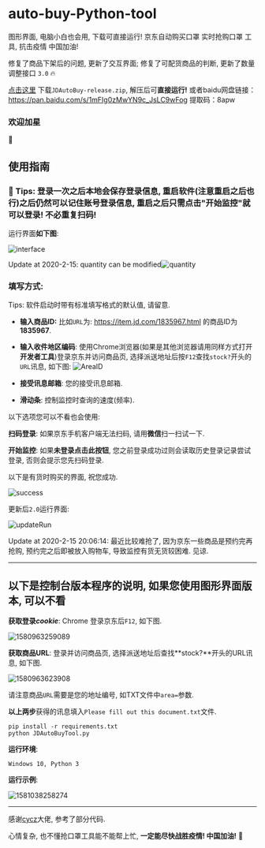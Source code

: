 # auto-buy-Python-tool
 图形界面, 电脑小白也会用, 下载可直接运行! 京东自动购买口罩 实时抢购口罩 工具, 抗击疫情 中国加油!

修复了商品下架后的问题, 更新了交互界面; 修复了可配货商品的判断, 更新了数量调整接口 `3.0` :fire:

<a href="https://github.com/ZhangYikaii/auto-buy-Python-tool/releases">点击这里</a> 下载`JDAutoBuy-release.zip`, 解压后可**直接运行!** 或者baidu网盘链接：https://pan.baidu.com/s/1mFIg0zMwYN9c_JsLC9wFog 提取码：8apw

### 欢迎加星

:star2:





## 使用指南

### :notebook_with_decorative_cover: Tips: 登录一次之后本地会保存登录信息, 重启软件(注意重启之后也行)之后仍然可以记住账号登录信息, 重启之后只需点击"开始监控"就可以登录! 不必重复扫码!

运行界面**如下图**:

![interface](./assets/1581218076866.png)

Update at 2020-2-15: quantity can be modified![quantity](./assets/1581768213048.png)

### 填写方式:

Tips: 软件启动时带有标准填写格式的默认值, 请留意.

+ **输入商品ID:** 比如`URL`为: https://item.jd.com/1835967.html 的商品ID为**1835967**.

+ **输入收件地区编码**: 使用Chrome浏览器(如果是其他浏览器请用同样方式打开**开发者工具**)登录京东并访问商品页, 选择派送地址后按`F12`查找`stock?`开头的`URL`讯息, 如下图: ![AreaID](./assets/1581218537205.png)

+ **接受讯息邮箱**: 您的接受讯息邮箱.

+ **滑动条**: 控制监控时查询的速度(频率).

  

以下选项您可以不看也会使用:

**扫码登录**: 如果京东手机客户端无法扫码, 请用**微信**扫一扫试一下.

**开始监控**: 如果**未登录点击此按钮**, 您之前登录成功过则会读取历史登录记录尝试登录, 否则会提示您先扫码登录.

以下是有货时购买的界面, 祝您成功.

![success](./assets/1581508416184.png)

更新后`2.0`运行界面:

![updateRun](./assets/1581508444771.png)

Update at 2020-2-15 20:06:14: 最近比较难抢了, 因为京东一些商品是预约完再抢购, 预约完之后即被放入购物车, 导致监控有货无货较困难. 见谅.

---

## 以下是控制台版本程序的说明, 如果您使用图形界面版本, 可以不看

**获取登录*cookie***: Chrome 登录京东后`F12`, 如下图.

![1580963259089](./assets/1580963259089.png)



**获取商品URL**: 登录并访问商品页, 选择派送地址后查找**stock?**开头的URL讯息, 如下图.

![1580963623908](./assets/1580963623908.png)

请注意商品`URL`需要是您的地址编号, 如TXT文件中`area=`参数.



**以上两步**获得的讯息填入`Please fill out this document.txt`文件.

```shell
pip install -r requirements.txt
python JDAutoBuyTool.py
```



**运行环境**:

`Windows 10, Python 3`

**运行示例**:

![1581038258274](./assets/1581038258274.png)

---

感谢[cycz](https://github.com/cycz)大佬, 参考了部分代码.

心情复杂, 也不懂抢口罩工具能不能帮上忙, **一定能尽快战胜疫情! 中国加油!** :star2: